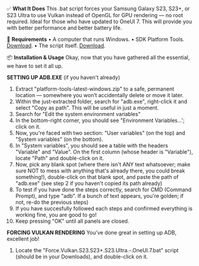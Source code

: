 ✅ **What It Does**
This .bat script forces your Samsung Galaxy S23, S23+, or S23 Ultra to use Vulkan instead of OpenGL for GPU rendering — no root required. Ideal for those who have updated to OneUI 7.
This will provide you with better performance and better battery life.

🧩 **Requirements**
• A computer that runs Windows.
• SDK Platform Tools. [Download](https://dl.google.com/android/repository/platform-tools-latest-windows.zip).
• The script itself. [Download](https://github.com/popovicialinc/s23_oneui7_vulkan/releases/download/v1.0.0/Force.Vulkan.S23.S23+.S23.Ultra.-.OneUI.7.bat).

📦 **Installation & Usage**
Okay, now that you have gathered all the essential, we have to set it all up.

**SETTING UP ADB.EXE** (if you haven't already)
1) Extract "platform-tools-latest-windows.zip" to a safe, permanent location — somewhere you won’t accidentally delete or move it later.
2) Within the just-extracted folder, search for "adb.exe", right-click it and select "Copy as path". This will be useful in just a moment.
3) Search for "Edit the system environment variables"
4) In the bottom-right corner, you should see "Environment Variables...'; click on it.
5) Now, you're faced with two section: "User variables" (on the top) and "System variables" (on the bottom).
6) In "System variables", you should see a table with the headers "Variable" and "Value". On the first column (whose header is "Variable"), locate "Path" and double-click on it.
7) Now, pick any blank spot (where there isn't ANY text whatsoever; make sure NOT to mess with anything that's already there, you could break something!), double-click on that blank spot, and paste the path of "adb.exe" (see step 2 if you haven't copied its path already)
8) To test if you have done the steps correctly, search for CMD (Command Prompt), and type "adb". If a bunch of text appears, you're golden; if not, re-do the previous steps)
9) If you have succesfully followed each steps and confirmed everything is working fine, you are good to go!
10) Keep pressing "OK" until all panels are closed.

**FORCING VULKAN RENDERING**
You've done great in setting up ADB, excellent job!
1) Locate the "Force.Vulkan.S23.S23+.S23.Ultra.-.OneUI.7.bat" script (should be in your Downloads), and double-click on it.
